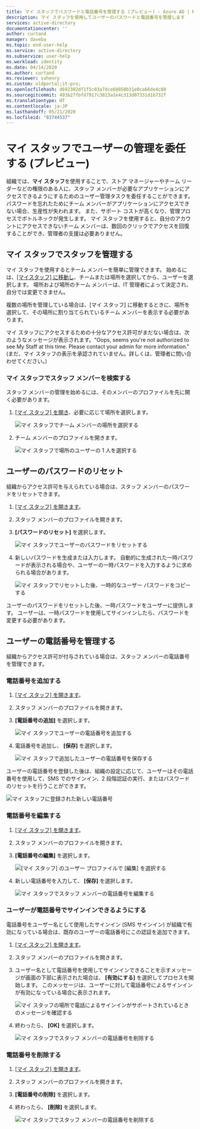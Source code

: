 ```yaml
---
title: マイ スタッフでパスワードと電話番号を管理する (プレビュー) - Azure AD | Microsoft Docs
description: マイ スタッフを使用してユーザーのパスワードと電話番号を管理します
services: active-directory
documentationcenter: ''
author: curtand
manager: daveba
ms.topic: end-user-help
ms.service: active-directory
ms.subservice: user-help
ms.workload: identity
ms.date: 04/14/2020
ms.author: curtand
ms.reviewer: sahenry
ms.custom: oldportal;it-pro;
ms.openlocfilehash: d692302df1f5c03a7dce60858b31e0ca66de4c80
ms.sourcegitcommit: 493b27fbfd7917c3823a1e4c313d07331d1b732f
ms.translationtype: HT
ms.contentlocale: ja-JP
ms.lasthandoff: 05/21/2020
ms.locfileid: "83744537"
---
```

# <a name="delegate-user-management-with-my-staff-preview"></a>マイ スタッフでユーザーの管理を委任する (プレビュー)

組織では、**マイ スタッフ**を使用することで、ストア マネージャーやチーム リーダーなどの権限のある人に、スタッフ メンバーが必要なアプリケーションにアクセスできるようにするためのユーザー管理タスクを委任することができます。 パスワードを忘れたためにチーム メンバーがアプリケーションにアクセスできない場合、生産性が失われます。 また、サポート コストが高くなり、管理プロセスでボトルネックが発生します。  マイ スタッフを使用すると、自分のアカウントにアクセスできないチーム メンバーは、数回のクリックでアクセスを回復することができ、管理者の支援は必要ありません。

## <a name="manage-your-staff-in-my-staff"></a>マイ スタッフでスタッフを管理する

マイ スタッフを使用するとチーム メンバーを簡単に管理できます。 始めるには、[[マイスタッフ] に移動し](https://aka.ms/mystaff)、チームまたは場所を選択してから、ユーザーを選択します。 場所および場所のチーム メンバーは、IT 管理者によって決定され、自分では変更できません。

複数の場所を管理している場合は、[マイ スタッフ] に移動するときに、場所を選択して、その場所に割り当てられているチーム メンバーを表示する必要があります。

マイ スタッフにアクセスするための十分なアクセス許可がまだない場合は、次のようなメッセージが表示されます。"Oops, seems you're not authorized to see My Staff at this time. Please contact your admin for more information." (まだ、マイ スタッフの表示を承認されていません。詳しくは、管理者に問い合わせてください。)

### <a name="find-a-staff-member-in-my-staff"></a>マイ スタッフでスタッフ メンバーを検索する

スタッフ メンバーの管理を始めるには、そのメンバーのプロファイルを先に開く必要があります。

1. [[マイ スタッフ] を開き](https://aka.ms/mystaff)、必要に応じて場所を選択します。

    ![マイ スタッフでチーム メンバーの場所を選択する](media/my-staff-team-manager/allaus.png)

1. チーム メンバーのプロファイルを開きます。

    ![マイ スタッフで場所のユーザーの 1 人を選択する](media/my-staff-team-manager/aupage.png)

## <a name="reset-a-user-password"></a>ユーザーのパスワードのリセット

組織からアクセス許可を与えられている場合は、スタッフ メンバーのパスワードをリセットできます。

1. [[マイ スタッフ] を開きます](https://aka.ms/mystaff)。
1. スタッフ メンバーのプロファイルを開きます。
1. **[パスワードのリセット]** を選択します。

    ![マイ スタッフでユーザーのパスワードをリセットする](media/my-staff-team-manager/resetpassword1.png)

1. 新しいパスワードを生成または入力します。 自動的に生成された一時パスワードが表示される場合や、ユーザーの一時パスワードを入力するように求められる場合があります。

    ![マイ スタッフでリセットした後、一時的なユーザー パスワードをコピーする](media/my-staff-team-manager/resetpassword2.png)

ユーザーのパスワードをリセットした後、一時パスワードをユーザーに提供します。 ユーザーは、一時パスワードを使用してサインインしたら、パスワードを変更する必要があります。

## <a name="manage-a-users-phone-number"></a>ユーザーの電話番号を管理する

組織からアクセス許可が付与されている場合は、スタッフ メンバーの電話番号を管理できます。

### <a name="add-a-phone-number"></a>電話番号を追加する

1. [[マイ スタッフ] を開きます](https://aka.ms/mystaff)。
1. スタッフ メンバーのプロファイルを開きます。
1. **[電話番号の追加]** を選択します。

    ![マイ スタッフでユーザーの電話番号を追加する](media/my-staff-team-manager/addphone1.png)

1. 電話番号を追加し、 **[保存]** を選択します。

    ![マイ スタッフで追加したユーザーの電話番号を保存する](media/my-staff-team-manager/addphone2.png)

ユーザーの電話番号を登録した後は、組織の設定に応じて、ユーザーはその電話番号を使用して、SMS でのサインイン、2 段階認証の実行、またはパスワードのリセットを行うことができます。

![マイ スタッフに登録された新しい電話番号](media/my-staff-team-manager/addphone3.png)

### <a name="edit-a-phone-number"></a>電話番号を編集する

1. [[マイ スタッフ] を開きます](https://aka.ms/mystaff)。
1. スタッフ メンバーのプロファイルを開きます。
1. **[電話番号の編集]** を選択します。

    ![[マイ スタッフ] のユーザー プロファイルで [編集] を選択する](media/my-staff-team-manager/editphone2.png)

1. 新しい電話番号を入力して、 **[保存]** を選択します。

    ![マイ スタッフでスタッフ メンバーの電話番号を編集する](media/my-staff-team-manager/editphone1.png)

### <a name="enable-phone-number-sign-in-for-a-user"></a>ユーザーが電話番号でサインインできるようにする

電話番号をユーザー名として使用したサインイン (SMS サインイン) が組織で有効になっている場合は、既存のユーザーの電話番号にこの認証を追加できます。

1. [[マイ スタッフ] を開きます](https://aka.ms/mystaff)。
1. スタッフ メンバーのプロファイルを開きます。
1. ユーザー名として電話番号を使用してサインインできることを示すメッセージが画面の下部に表示された場合は、 **[有効にする]** を選択してプロセスを開始します。 このメッセージは、ユーザーに対して電話番号によるサインインが有効になっている場合に表示されます。

    ![マイ スタッフの場所で電話によるサインインがサポートされているときのメッセージを確認する](media/my-staff-team-manager/enableforms1.png)

1. 終わったら、 **[OK]** を選択します。

    ![マイ スタッフでスタッフ メンバーの電話番号を削除する](media/my-staff-team-manager/enableforms2.png)

### <a name="remove-a-phone-number"></a>電話番号を削除する

1. [[マイ スタッフ] を開きます](https://aka.ms/mystaff)。
1. スタッフ メンバーのプロファイルを開きます。
1. **[電話番号の削除]** を選択します。
1. 終わったら、 **[削除]** を選択します。

    ![マイ スタッフでスタッフ メンバーの電話番号を削除する](media/my-staff-team-manager/deletephone1.png)
